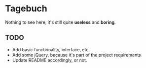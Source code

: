 Tagebuch
========

Nothing to see here, it's still quite **useless** and **boring**.

## TODO

  * Add basic functionality, interface, etc.
  * Add some jQuery, because it's part of the project requirements
  * Update README accordingly, or not.
  


